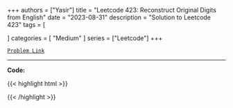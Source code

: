 
+++
authors = ["Yasir"]
title = "Leetcode 423: Reconstruct Original Digits from English"
date = "2023-08-31"
description = "Solution to Leetcode 423"
tags = [
    
]
categories = [
    "Medium"
]
series = ["Leetcode"]
+++



[`Problem Link`](https://leetcode.com/problems/reconstruct-original-digits-from-english/description/)

---

**Code:**

{{< highlight html >}}

{{< /highlight >}}

